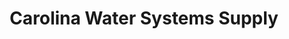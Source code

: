 ---
title: "Carolina Water Systems Supply"
url: /liberty/carolina-water-systems-supply/
shop: Eisenwaren
---